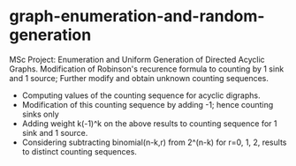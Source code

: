 # graph-enumeration-and-random-generation
MSc Project: Enumeration and Uniform Generation of Directed Acyclic Graphs. Modification of Robinson's recurence formula to counting by 1 sink and 1 source; Further modify and obtain unknown counting sequences.
- Computing values of the counting sequence for acyclic digraphs.
- Modification of this counting sequence by adding -1; hence counting sinks only
- Adding weight k(-1)^k on the above results to counting sequence for 1 sink and 1 source.
- Considering subtracting binomial(n-k,r) from 2^(n-k) for r=0, 1, 2, results to distinct counting sequences.
